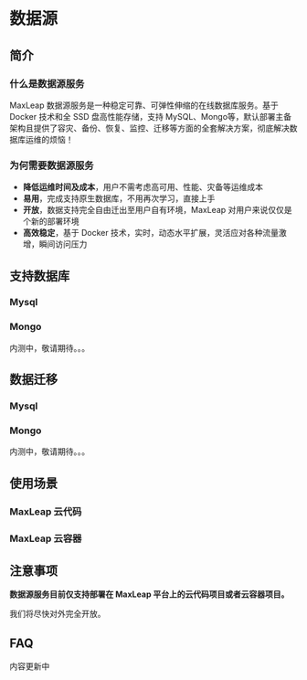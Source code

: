 # 数据源

## 简介

### 什么是数据源服务
MaxLeap 数据源服务是一种稳定可靠、可弹性伸缩的在线数据库服务。基于 Docker 技术和全 SSD 盘高性能存储，支持 MySQL、Mongo等，默认部署主备架构且提供了容灾、备份、恢复、监控、迁移等方面的全套解决方案，彻底解决数据库运维的烦恼！

### 为何需要数据源服务

* **降低运维时间及成本**，用户不需考虑高可用、性能、灾备等运维成本
*  **易用**，完成支持原生数据库，不用再次学习，直接上手
*  **开放**，数据支持完全自由迁出至用户自有环境，MaxLeap 对用户来说仅仅是个新的部署环境
*  **高效稳定**，基于 Docker 技术，实时，动态水平扩展，灵活应对各种流量激增，瞬间访问压力


## 支持数据库

### Mysql
 

### Mongo
内测中，敬请期待。。。

## 数据迁移

### Mysql

### Mongo
内测中，敬请期待。。。

## 使用场景
### MaxLeap 云代码
### MaxLeap 云容器

## 注意事项

**数据源服务目前仅支持部署在 MaxLeap 平台上的云代码项目或者云容器项目。**

我们将尽快对外完全开放。

## FAQ
内容更新中

